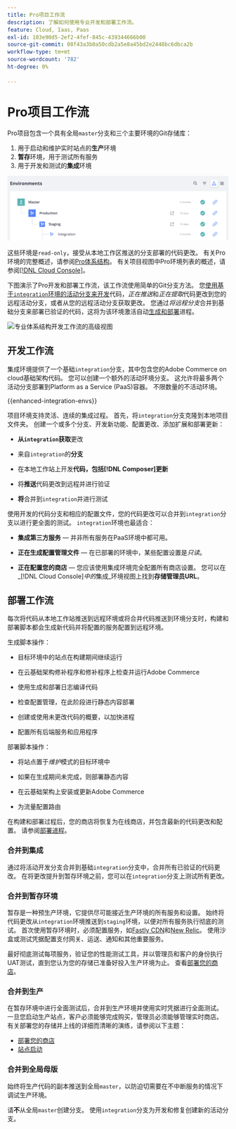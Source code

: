 ```yaml
---
title: Pro项目工作流
description: 了解如何使用专业开发和部署工作流。
feature: Cloud, Iaas, Paas
exl-id: 103e90d5-2ef2-4fef-845c-439344666b00
source-git-commit: 08f43a3b0a50cdb2a5e8a45bd2e2448bc6dbca2b
workflow-type: tm+mt
source-wordcount: '782'
ht-degree: 0%

---
```


# Pro项目工作流

Pro项目包含一个具有全局`master`分支和三个主要环境的Git存储库：

1. 用于启动和维护实时站点的&#x200B;**生产**&#x200B;环境
1. **暂存**&#x200B;环境，用于测试所有服务
1. 用于开发和测试的&#x200B;**集成**&#x200B;环境

![专业环境列表](../../assets/pro-environments.png)

这些环境是`read-only`，接受从本地工作区推送的分支部署的代码更改。 有关Pro环境的完整概述，请参阅[Pro体系结构](pro-architecture.md)。 有关项目视图中Pro环境列表的概述，请参阅[[!DNL Cloud Console]](../project/overview.md#cloud-console)。

下图演示了Pro开发和部署工作流，该工作流使用简单的Git分支方法。 您[使用基于`integration`环境的活动分支来开发](#development-workflow)代码，_正在推送_&#x200B;和&#x200B;_正在提取_&#x200B;代码更改到您的远程活动分支，或者从您的远程活动分支获取更改。 您通过&#x200B;_将远程分支_&#x200B;合并到基础分支来部署已验证的代码，这将为该环境激活自动[生成和部署](#deployment-workflow)进程。

![专业体系结构开发工作流的高级视图](../../assets/pro-dev-workflow.png)

## 开发工作流

集成环境提供了一个基础`integration`分支，其中包含您的Adobe Commerce on cloud基础架构代码。 您可以创建一个额外的活动环境分支。 这允许将最多两个活动分支部署到Platform as a Service (PaaS)容器。 不限数量的不活动环境。

{{enhanced-integration-envs}}

项目环境支持灵活、连续的集成过程。 首先，将`integration`分支克隆到本地项目文件夹。 创建一个或多个分支、开发新功能、配置更改、添加扩展和部署更新：

- **从`integration`获取**&#x200B;更改

- 来自`integration`的&#x200B;**分支**

- 在本地工作站上开发&#x200B;**代码，包括[!DNL Composer]更新**

- 将&#x200B;**推送**&#x200B;代码更改到远程并进行验证

- **将**&#x200B;合并到`integration`并进行测试

使用开发的代码分支和相应的配置文件，您的代码更改可以合并到`integration`分支以进行更全面的测试。 `integration`环境也最适合：

- **集成第三方服务** — 并非所有服务在PaaS环境中都可用。

- **正在生成配置管理文件** — 在已部署的环境中，某些配置设置是&#x200B;_只读_。

- **正在配置您的商店** — 您应该使用集成环境完全配置所有商店设置。 您可以在&#x200B;_[!DNL Cloud Console]_中的_&#x200B;集成&#x200B;_环境视图上找到&#x200B;**存储管理员URL**。

## 部署工作流

每次将代码从本地工作站推送到远程环境或将合并代码推送到环境分支时，构建和部署脚本都会生成新代码并将配置的服务配置到远程环境。

生成脚本操作：

- 目标环境中的站点在构建期间继续运行

- 在云基础架构修补程序和修补程序上检查并运行Adobe Commerce

- 使用生成和部署日志编译代码

- 检查配置管理，在此阶段进行静态内容部署

- 创建或使用未更改代码的概要，以加快进程

- 配置所有后端服务和应用程序

部署脚本操作：

- 将站点置于&#x200B;_维护_&#x200B;模式的目标环境中

- 如果在生成期间未完成，则部署静态内容

- 在云基础架构上安装或更新Adobe Commerce

- 为流量配置路由

在构建和部署过程后，您的商店将恢复为在线商店，并包含最新的代码更改和配置。 请参阅[部署进程](../deploy/process.md)。

### 合并到集成

通过将活动开发分支合并到基础`integration`分支中，合并所有已验证的代码更改。 在将更改提升到暂存环境之前，您可以在`integration`分支上测试所有更改。

### 合并到暂存环境

暂存是一种预生产环境，它提供尽可能接近生产环境的所有服务和设置。 始终将代码更改从`integration`环境推送到`staging`环境，以便对所有服务执行彻底的测试。 首次使用暂存环境时，必须配置服务，如[Fastly CDN](../cdn/fastly.md)和[New Relic](../monitor/new-relic-service.md)。 使用沙盒或测试凭据配置支付网关、运送、通知和其他重要服务。

最好彻底测试每项服务，验证您的性能测试工具，并以管理员和客户的身份执行UAT测试，直到您认为您的存储已准备好投入生产环境为止。 查看[部署您的商店](../deploy/staging-production.md)。

### 合并到生产

在暂存环境中进行全面测试后，合并到生产环境并使用实时凭据进行全面测试。 一旦您启动生产站点，客户必须能够完成购买，管理员必须能够管理实时商店。 有关部署您的存储并上线的详细而清晰的演练，请参阅以下主题：

- [部署您的商店](../deploy/staging-production.md)
- [站点启动](../launch/overview.md)

### 合并到全局母版

始终将生产代码的副本推送到全局`master`，以防迫切需要在不中断服务的情况下调试生产环境。

请&#x200B;**不**&#x200B;从全局`master`创建分支。 使用`integration`分支为开发和修复创建新的活动分支。
